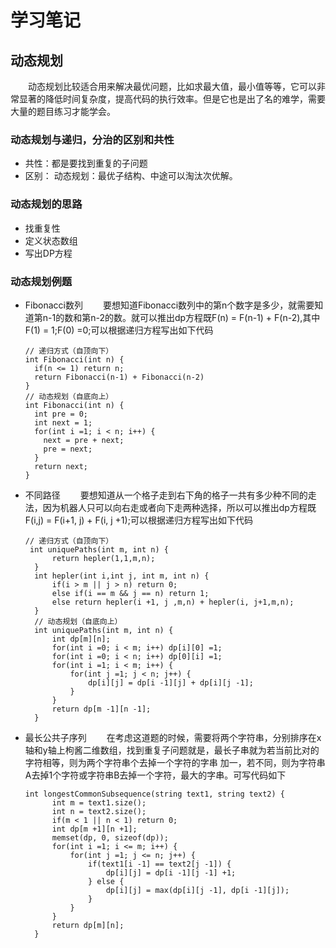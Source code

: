 # 学习笔记
## 动态规划
&emsp;&emsp;动态规划比较适合用来解决最优问题，比如求最大值，最小值等等，它可以非常显著的降低时间复杂度，提高代码的执行效率。但是它也是出了名的难学，需要大量的题目练习才能学会。
### 动态规划与递归，分治的区别和共性
- 共性：都是要找到重复的子问题
- 区别： 动态规划：最优子结构、中途可以淘汰次优解。
### 动态规划的思路
- 找重复性
- 定义状态数组
- 写出DP方程
### 动态规划例题
- Fibonacci数列
  &emsp;&emsp;要想知道Fibonacci数列中的第n个数字是多少，就需要知道第n-1的数和第n-2的数。就可以推出dp方程既F(n) = F(n-1) + F(n-2),其中F(1) = 1;F(0) =0;可以根据递归方程写出如下代码

  ```
  // 递归方式（自顶向下）
  int Fibonacci(int n) {
    if(n <= 1) return n;
    return Fibonacci(n-1) + Fibonacci(n-2)
  }
  // 动态规划（自底向上）
  int Fibonacci(int n) {
    int pre = 0;
    int next = 1;
    for(int i =1; i < n; i++) {
      next = pre + next;
      pre = next;
    }
    return next;
  }
  ```
- 不同路径
  &emsp;&emsp;要想知道从一个格子走到右下角的格子一共有多少种不同的走法，因为机器人只可以向右走或者向下走两种选择，所以可以推出dp方程既F(i,j) = F(i+1, j) + F(i, j +1);可以根据递归方程写出如下代码
  ```
  // 递归方式（自顶向下）
   int uniquePaths(int m, int n) {
        return hepler(1,1,m,n);
    }
    int hepler(int i,int j, int m, int n) {
        if(i > m || j > n) return 0;
        else if(i == m && j == n) return 1;
        else return hepler(i +1, j ,m,n) + hepler(i, j+1,m,n);
    }
    // 动态规划（自底向上）
    int uniquePaths(int m, int n) {
        int dp[m][n];
        for(int i =0; i < m; i++) dp[i][0] =1;
        for(int i =0; i < n; i++) dp[0][i] =1;
        for(int i =1; i < m; i++) {
            for(int j =1; j < n; j++) {
                dp[i][j] = dp[i -1][j] + dp[i][j -1];
            }
        }
        return dp[m -1][n -1];
    }

  ```
- 最长公共子序列
  &emsp;&emsp;在考虑这道题的时候，需要将两个字符串，分别排序在x轴和y轴上枸酱二维数组，找到重复子问题就是，最长子串就为若当前比对的字符相等，则为两个字符串个去掉一个字符的字串 加一，若不同，则为字符串A去掉1个字符或字符串B去掉一个字符，最大的字串。可写代码如下
  ```
  int longestCommonSubsequence(string text1, string text2) {
        int m = text1.size();
        int n = text2.size();
        if(m < 1 || n < 1) return 0;
        int dp[m +1][n +1];
        memset(dp, 0, sizeof(dp));
        for(int i =1; i <= m; i++) {
            for(int j =1; j <= n; j++) {
                if(text1[i -1] == text2[j -1]) {
                    dp[i][j] = dp[i -1][j -1] +1;
                } else {
                    dp[i][j] = max(dp[i][j -1], dp[i -1][j]);
                }
            }
        }
        return dp[m][n];
    }
  ```


  
